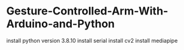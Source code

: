 # Gesture-Controlled-Arm-With-Arduino-and-Python
install python version 3.8.10
install serial
install cv2
install mediapipe
